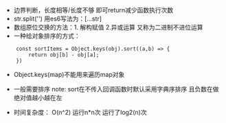 - 边界判断，长度相等/长度不够 即可return减少函数执行次数
- str.split('') 用es6写法为：[...str]
- 数组原位交换的方法：1. 解构赋值 2.异或运算 又称为二进制不进位运算
- 一种给对象排序的方式：
```
    const sortItems = Object.keys(obj).sort((a,b) => {
        return obj[b] - obj[a];
    })
```
- Object.keys(map)不能用来遍历map对象

-  一般需要排序 note: sort在不传入回调函数时默认采用字典序排序 且负数在做绝对值越小越在左

- 时间复杂度：
O(n^2) 运行n*n次
运行了log2(n)次
